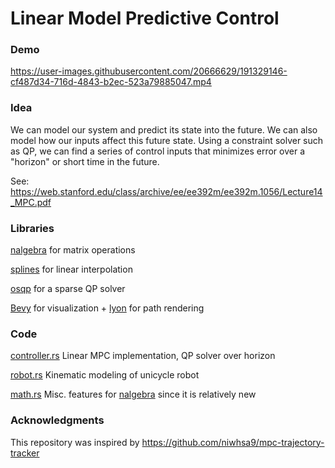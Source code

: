 # Linear Model Predictive Control

### Demo

https://user-images.githubusercontent.com/20666629/191329146-cf487d34-716d-4843-b2ec-523a79885047.mp4

### Idea

We can model our system and predict its state into the future.
We can also model how our inputs affect this future state.
Using a constraint solver such as QP, we can find a series of control inputs that minimizes error over a "horizon" or short time in the future.

See: https://web.stanford.edu/class/archive/ee/ee392m/ee392m.1056/Lecture14_MPC.pdf

### Libraries

[nalgebra](https://nalgebra.org/) for matrix operations

[splines](https://docs.rs/splines/latest/splines/) for linear interpolation

[osqp](https://docs.rs/osqp/latest/osqp/) for a sparse QP solver

[Bevy](https://bevyengine.org/) for visualization + [lyon](https://github.com/Nilirad/bevy_prototype_lyon) for path rendering

### Code

[controller.rs](./src/controller.rs) Linear MPC implementation, QP solver over horizon

[robot.rs](./src/robot.rs) Kinematic modeling of unicycle robot

[math.rs](./src/math.rs) Misc. features for [nalgebra](https://nalgebra.org/) since it is relatively new

### Acknowledgments 

This repository was inspired by https://github.com/niwhsa9/mpc-trajectory-tracker
